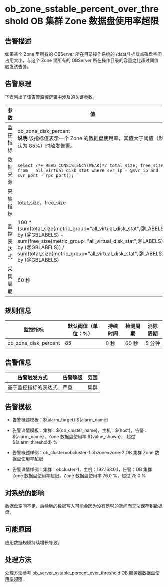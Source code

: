 ob_zone_sstable_percent_over_threshold OB 集群 Zone 数据盘使用率超限
================================================================================

**告警描述**
-----------------------------

如果某个 Zone 里所有的 OBServer 所在目录操作系统的 /data/1 挂载点磁盘空间占用大小，与这个 Zone 里所有的 OBServer 所在操作目录的容量之比超过阈值触发该告警。

告警原理
-------------------------

下表列出了该告警监控逻辑中涉及的关键参数。

|  参数   |                                                                                                                         值                                                                                                                          |
|-------|----------------------------------------------------------------------------------------------------------------------------------------------------------------------------------------------------------------------------------------------------|
| 监控指标  | ob_zone_disk_percent </br>**说明**  该指标值表示一个 Zone 的数据盘使用率，其值大于阈值（默认为 85%）时触发告警。                                                                                                                                           |
| 数据来源  | ```select /*+ READ_CONSISTENCY(WEAK)*/ total_size, free_size from __all_virtual_disk_stat where svr_ip = @svr_ip and svr_port = rpc_port(); ```                                                                |
| 采集指标  | total_size，free_size                                                                                                                                                                                                                               |
| 监控表达式 | 100 \* (sum(total_size{metric_group="all_virtual_disk_stat",@LABELS}) by (@GBLABELS) - sum(free_size{metric_group="all_virtual_disk_stat",@LABELS}) by (@GBLABELS)) / sum(total_size{metric_group="all_virtual_disk_stat",@LABELS}) by (@GBLABELS) |
| 采集周期  | 60 秒                                                                                                                                                                                                                                               |

**规则信息**
-----------------------------

|         监控指标         | 默认阈值（单位：%） | 持续时间 | 检测周期 | 消除周期 |
|----------------------|------------|------|------|------|
| ob_zone_disk_percent | 85         | 0 秒  | 60 秒 | 5 分钟 |

**告警信息**
-----------------------------

|   告警触发方式   | 告警等级 | 范围 |
|------------|------|----|
| 基于监控指标的表达式 | 严重   | 集群 |

**告警模板**
-----------------------------

* 告警概述模板：\${alarm_target} ${alarm_name}

* 告警详情模板：集群：\${ob_cluster_name}，主机：\${host}，告警：\${alarm_name}，Zone 数据盘使用率 \${value_shown}， 超过 \${alarm_threshold} %  

* 告警概述样例：ob_cluster=obcluster-1:obzone=zone-2 OB 集群 Zone 数据盘使用率超限

* 告警详情样例：集群：obcluster-1，主机：192.168.0.1，告警：OB 集群 Zone 数据盘使用率超限，Zone 数据盘使用率 76.0 %，超过 75.0 %

**对系统的影响**
-------------------------------

数据盘空间不足，后续新的数据写入可能会因为没有足够的空间而无法保存到数据盘。

**可能原因**
-----------------------------

应用数据规模持续增长导致。

处理方法
-------------------------

处理方法参考 [ob_server_sstable_percent_over_threshold OB 服务器数据盘使用率超限](22.ob_server_sstable_percent_over_threshold.md)。
